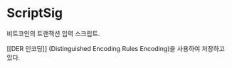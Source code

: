 # ScriptSig

비트코인의 트랜잭션 입력 스크립트.

[[DER 인코딩]] (Distinguished Encoding Rules Encoding)을 사용하여 저장하고 있다.